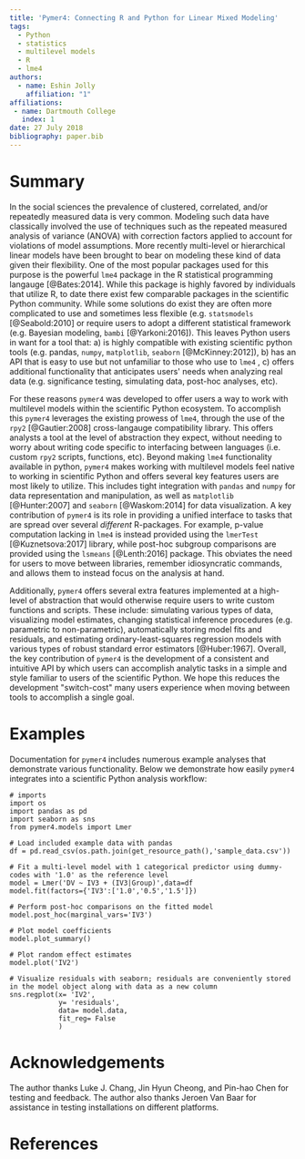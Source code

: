 ```yaml
---
title: 'Pymer4: Connecting R and Python for Linear Mixed Modeling'
tags:
  - Python
  - statistics
  - multilevel models
  - R
  - lme4
authors:
  - name: Eshin Jolly
    affiliation: "1"
affiliations:
 - name: Dartmouth College
   index: 1
date: 27 July 2018
bibliography: paper.bib
---
```


# Summary  

In the social sciences the prevalence of clustered, correlated, and/or repeatedly measured data is very common. Modeling such data have classically involved the use of techniques such as the repeated measured analysis of variance (ANOVA) with correction factors applied to account for violations of model assumptions. More recently multi-level or hierarchical linear models have been brought to bear on modeling these kind of data given their flexibility. One of the most popular packages used for this purpose is the powerful `lme4` package in the R statistical programming langauge [@Bates:2014]. While this package is highly favored by individuals that utilize R, to date there exist few comparable packages in the scientific Python community. While some solutions do exist they are often more complicated to use and sometimes less flexible (e.g. `statsmodels` [@Seabold:2010] or require users to adopt a different statistical framework (e.g. Bayesian modeling, `bambi` [@Yarkoni:2016]). This leaves Python users in want for a tool that: a) is highly compatible with existing scientific python tools (e.g. pandas, `numpy`, `matplotlib`, `seaborn` [@McKinney:2012]), b) has an API that is easy to use but not unfamiliar to those who use to `lme4` , c) offers additional functionality that anticipates users' needs when analyzing real data (e.g. significance testing, simulating data, post-hoc analyses, etc).

For these reasons `pymer4` was developed to offer users a way to work with multilevel models within the scientific Python ecosystem. To accomplish this `pymer4` leverages the existing prowess of `lme4`, through the use of the `rpy2` [@Gautier:2008] cross-langauge compatibility library. This offers analysts a tool at the level of abstraction they expect, without needing to worry about writing code specific to interfacing between languages (i.e. custom `rpy2` scripts, functions, etc). Beyond making `lme4` functionality available in python, `pymer4` makes working with multilevel models feel native to working in scientific Python and offers several key features users are most likely to utilize. This includes tight integration with `pandas` and `numpy` for data representation and manipulation, as well as `matplotlib` [@Hunter:2007] and `seaborn` [@Waskom:2014] for data visualization. A key contribution of `pymer4` is its role in providing a unified interface to tasks that are spread over several *different* R-packages. For example, p-value computation lacking in `lme4` is instead provided using the `lmerTest` [@Kuznetsova:2017] library, while post-hoc subgroup comparisons are provided using the `lsmeans` [@Lenth:2016] package. This obviates the need for users to move between libraries, remember idiosyncratic commands, and allows them to instead focus on the analysis at hand.

Additionally, `pymer4` offers several extra features implemented at a high-level of abstraction that would otherwise require users to write custom functions and scripts. These include: simulating various types of data, visualizing model estimates, changing statistical inference procedures (e.g. parametric to non-parametric), automatically storing model fits and residuals, and estimating ordinary-least-squares regression models with various types of robust standard error estimators [@Huber:1967]. Overall, the key contribution of `pymer4` is the development of a consistent and intuitive API by which users can accomplish analytic tasks in a simple and style familiar to users of the scientific Python. We hope this reduces the development "switch-cost" many users experience when moving between tools to accomplish a single goal.

# Examples  

Documentation for `pymer4` includes numerous example analyses that demonstrate various functionality. Below we demonstrate how easily `pymer4` integrates into a scientific Python analysis workflow:  

```
# imports
import os
import pandas as pd
import seaborn as sns
from pymer4.models import Lmer

# Load included example data with pandas
df = pd.read_csv(os.path.join(get_resource_path(),'sample_data.csv'))

# Fit a multi-level model with 1 categorical predictor using dummy-codes with '1.0' as the reference level
model = Lmer('DV ~ IV3 + (IV3|Group)',data=df
model.fit(factors={'IV3':['1.0','0.5','1.5']})

# Perform post-hoc comparisons on the fitted model
model.post_hoc(marginal_vars='IV3')

# Plot model coefficients
model.plot_summary()

# Plot random effect estimates
model.plot('IV2')

# Visualize residuals with seaborn; residuals are conveniently stored in the model object along with data as a new column
sns.regplot(x= 'IV2',
            y= 'residuals',
            data= model.data,
            fit_reg= False
            )
```

# Acknowledgements

The author thanks Luke J. Chang, Jin Hyun Cheong, and Pin-hao Chen for testing and feedback. The author also thanks Jeroen Van Baar for assistance in testing installations on different platforms.

# References
